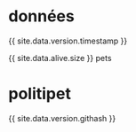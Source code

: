 données
=======

{{ site.data.version.timestamp }}

{{ site.data.alive.size }} pets


politipet
=========

{{ site.data.version.githash }}



<script>
document.getElementById("politipet")
.onclick = function() { location = 'https://github.com/politipet' }
document.body
.onclick = function() {
	var text = document.querySelector("center")
	text.style.display = (text.style.display ? "" : "none")
}
</script>
